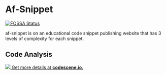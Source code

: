 # Af-Snippet

[![FOSSA Status](https://app.fossa.io/api/projects/git%2Bgithub.com%2Fafsnippet%2Fafsnippet.svg?type=shield)](https://app.fossa.io/projects/git%2Bgithub.com%2Fafsnippet%2Fafsnippet?ref=badge_shield)

af-snippet is on an educational code snippet publishing website that has 3 levels of complexity for each snippet.

## Code Analysis

[![](https://codescene.io/projects/3807/status.svg) Get more details at **codescene.io**.](https://codescene.io/projects/3807/jobs/latest-successful/results)

